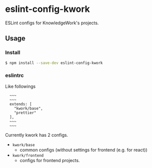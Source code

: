 # eslint-config-kwork

ESLint configs for KnowledgeWork's projects.

## Usage

### Install

```sh
$ npm install --save-dev eslint-config-kwork
```

### eslintrc

Like followings

```eslintrc
  ~~~
  ~~~
  extends: [
    "kwork/base",
    "prettier"
  ],
  ~~~
  ~~~
```

Currently kwork has 2 configs.

- `kwork/base`
    - common configs (without settings for frontend (e.g. for react))
- `kwork/frontend`
    - configs for frontend projects.
